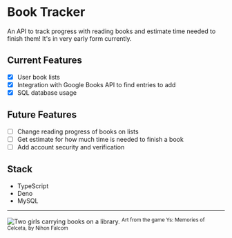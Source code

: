 # Book Tracker

An API to track progress with reading books and estimate time needed to finish them! It's in very early form currently.

## Current Features

- [x] User book lists
- [x] Integration with Google Books API to find entries to add
- [x] SQL database usage

## Future Features

- [ ] Change reading progress of books on lists
- [ ] Get estimate for how much time is needed to finish a book
- [ ] Add account security and verification

## Stack

- TypeScript
- Deno
- MySQL

---

![Two girls carrying books on a library.](https://cdn.cloudflare.steamstatic.com/steamcommunity/public/images/items/587110/df23f4e3e68486629946dc86ac2617b529841265.jpg)
<sup> Art from the game Ys: Memories of Celceta, by Nihon Falcom </sup>
